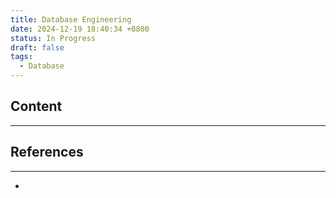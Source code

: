```yaml
---
title: Database Engineering
date: 2024-12-19 18:40:34 +0800
status: In Progress
draft: false
tags:
  - Database
---
```

## Content
---


## References
---
- 
